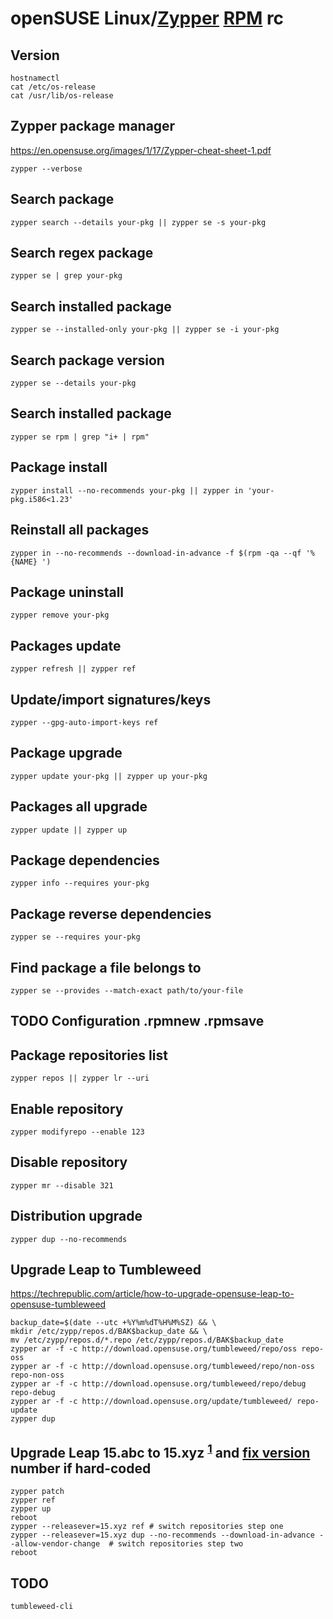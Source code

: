 # openSUSE Linux/[Zypper][] [RPM][] rc

[rpm]: https://github.com/rpm-software-management/rpm
[zypper]: https://github.com/opensuse/zypper

## Version

    hostnamectl
    cat /etc/os-release
    cat /usr/lib/os-release

## Zypper package manager

https://en.opensuse.org/images/1/17/Zypper-cheat-sheet-1.pdf

    zypper --verbose

## Search package

    zypper search --details your-pkg || zypper se -s your-pkg

## Search regex package

    zypper se | grep your-pkg

## Search installed package

    zypper se --installed-only your-pkg || zypper se -i your-pkg

## Search package version

    zypper se --details your-pkg

## Search installed package

    zypper se rpm | grep "i+ | rpm"

## Package install

    zypper install --no-recommends your-pkg || zypper in 'your-pkg.i586<1.23'

## Reinstall all packages

    zypper in --no-recommends --download-in-advance -f $(rpm -qa --qf '%{NAME} ')

## Package uninstall

    zypper remove your-pkg

## Packages update

    zypper refresh || zypper ref

## Update/import signatures/keys

    zypper --gpg-auto-import-keys ref

## Package upgrade

    zypper update your-pkg || zypper up your-pkg

## Packages all upgrade

    zypper update || zypper up

## Package dependencies

    zypper info --requires your-pkg

## Package reverse dependencies

    zypper se --requires your-pkg

## Find package a file belongs to

    zypper se --provides --match-exact path/to/your-file

## TODO Configuration .rpmnew .rpmsave

## Package repositories list

    zypper repos || zypper lr --uri

## Enable repository

    zypper modifyrepo --enable 123

## Disable repository

    zypper mr --disable 321

## Distribution upgrade

    zypper dup --no-recommends

## Upgrade Leap to Tumbleweed

<https://techrepublic.com/article/how-to-upgrade-opensuse-leap-to-opensuse-tumbleweed>

    backup_date=$(date --utc +%Y%m%dT%H%M%SZ) && \
    mkdir /etc/zypp/repos.d/BAK$backup_date && \
    mv /etc/zypp/repos.d/*.repo /etc/zypp/repos.d/BAK$backup_date
    zypper ar -f -c http://download.opensuse.org/tumbleweed/repo/oss repo-oss
    zypper ar -f -c http://download.opensuse.org/tumbleweed/repo/non-oss repo-non-oss
    zypper ar -f -c http://download.opensuse.org/tumbleweed/repo/debug repo-debug
    zypper ar -f -c http://download.opensuse.org/update/tumbleweed/ repo-update
    zypper dup

## Upgrade Leap 15.abc to 15.xyz <sup>[1][leap-15.4-up]</sup> and [fix version][leap-15.2-fix-ver] number if hard-coded

    zypper patch
    zypper ref
    zypper up
    reboot
    zypper --releasever=15.xyz ref # switch repositories step one
    zypper --releasever=15.xyz dup --no-recommends --download-in-advance --allow-vendor-change  # switch repositories step two
    reboot

[leap-15.2-fix-ver]: https://cyberciti.biz/faq/how-to-upgrade-opensuse-15-1-to-15-2-using-the-cli
[leap-15.4-up]: https://doc.opensuse.org/documentation/leap/archive/15.4/startup/html/book-startup/cha-update-osuse.html

## TODO

    tumbleweed-cli
